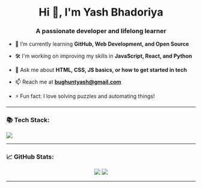 <h1 align="center">Hi 👋, I'm Yash Bhadoriya</h1>
<h3 align="center">A passionate developer and lifelong learner</h3>

- 🌱 I’m currently learning **GitHub, Web Development, and Open Source**

- 🛠️ I'm working on improving my skills in **JavaScript, React, and Python**

- 💬 Ask me about **HTML, CSS, JS basics, or how to get started in tech**

- 📫 Reach me at **bughuntyash@gmail.com**

- ⚡ Fun fact: I love solving puzzles and automating things!

---

### 📚 Tech Stack:
<p>
  <img src="https://skillicons.dev/icons?i=html,css,js,python,react,nodejs,git,github" />
</p>

---

### 📈 GitHub Stats:
<p align="center">
  <img src="https://github-readme-stats.vercel.app/api?username=YashBhadoriya&show_icons=true&theme=tokyonight" />
  <img src="https://github-readme-streak-stats.herokuapp.com/?user=YashBhadoriya&theme=tokyonight" />
</p>

---

